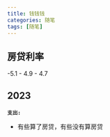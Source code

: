 ```yaml
---
title: 钱钱钱
categories: 随笔  
tags: [随笔]
---
```


## 房贷利率
-5.1 - 4.9 - 4.7

## 2023  
**`支出:`** 
- 有些算了房贷，有些没有算房贷
 
<Chart-1 name="1"/>
